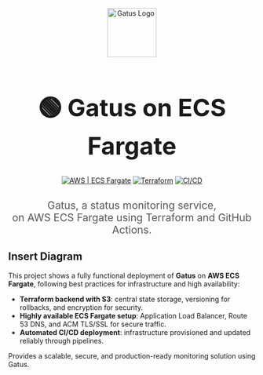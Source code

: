 <div align="center">
  <img width="100" height="100" alt="Gatus Logo" src="https://github.com/user-attachments/assets/bb670d76-1282-4bad-a9e9-4190d9f43410" />
  
  <h1 style="font-size: 3.5em;">🟢 Gatus on ECS Fargate</h1>

  <p>
    <a href="#"><img src="https://img.shields.io/badge/Cloud-AWS-FF9900?logo=amazon-aws" alt="AWS | ECS Fargate"></a>
    <a href="#"><img src="https://img.shields.io/badge/IaC-Terraform-623CE4?logo=terraform" alt="Terraform"></a>
    <a href="#"><img src="https://img.shields.io/badge/CI/CD-GitHub_Actions-2088FF?logo=github-actions" alt="CI/CD"></a>
  </p>

  <h3 style="font-weight: normal; color: #555; font-size: 1.5em;">
    Gatus, a status monitoring service,<br/>
    on AWS ECS Fargate using Terraform and GitHub Actions.
  </h3>
</div>

## Insert Diagram 

This project shows a fully functional deployment of **Gatus** on **AWS ECS Fargate**, following best practices for infrastructure and high availability:

- **Terraform backend with S3**: central state storage, versioning for rollbacks, and encryption for security.  
- **Highly available ECS Fargate setup**: Application Load Balancer, Route 53 DNS, and ACM TLS/SSL for secure traffic.  
- **Automated CI/CD deployment**: infrastructure provisioned and updated reliably through pipelines.  

Provides a scalable, secure, and production-ready monitoring solution using Gatus.

